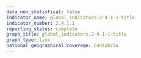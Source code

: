 ```yaml
---
data_non_statistical: false
indicator_name: global_indicators.2-4-1-1-title
indicator_number: 2.4.1.1
reporting_status: complete
graph_title: global_indicators.2-4-1-1-title
graph_type: line
national_geographical_coverage: Cantabria
---
```

